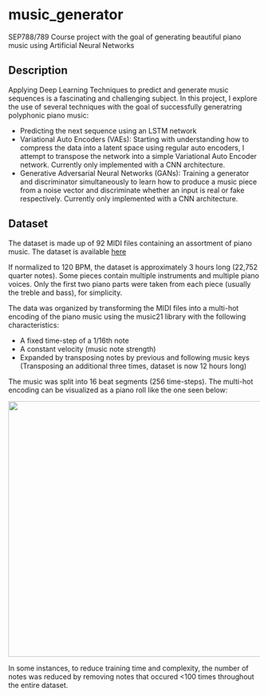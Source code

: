 # music_generator
SEP788/789 Course project with the goal of generating beautiful piano music using Artificial Neural Networks

## Description
Applying Deep Learning Techniques to predict and generate music sequences is a fascinating and challenging subject. In this project, I explore the use of several techniques with the goal of successfully generatring polyphonic piano music:
- Predicting the next sequence using an LSTM network
- Variational Auto Encoders (VAEs): Starting with understanding how to compress the data into a latent space using regular auto encoders, I attempt to transpose the network into a simple Variational Auto Encoder network. Currently only implemented with a CNN architecture.
- Generative Adversarial Neural Networks (GANs): Training a generator and discriminator simultaneously to learn how to produce a music piece from a noise vector and discriminate whether an input is real or fake respectively. Currently only implemented with a CNN architecture.


## Dataset
The dataset is made up of 92 MIDI files containing an assortment of piano music. The dataset is available [here](https://github.com/Skuldur/Classical-Piano-Composer/tree/master/midi_songs)

If normalized to 120 BPM, the dataset is approximately 3 hours long (22,752 quarter notes). Some pieces contain multiple instruments and multiple piano voices. Only the first two piano parts were taken from each piece (usually the treble and bass), for simplicity.

The data was organized by transforming the MIDI files into a multi-hot encoding of the piano music using the music21 library with the following characteristics:
- A fixed time-step of a 1/16th note
- A constant velocity (music note strength)
- Expanded by transposing notes by previous and following music keys (Transposing an additional three times, dataset is now 12 hours long)

The music was split into 16 beat segments (256 time-steps). The multi-hot encoding can be visualized as a piano roll like the one seen below:

<img src="https://user-images.githubusercontent.com/78668152/147271813-9e774620-ad6e-4023-879f-dd880c868d4c.png" width="512">

In some instances, to reduce training time and complexity, the number of notes was reduced by removing notes that occured <100 times throughout the entire dataset.




